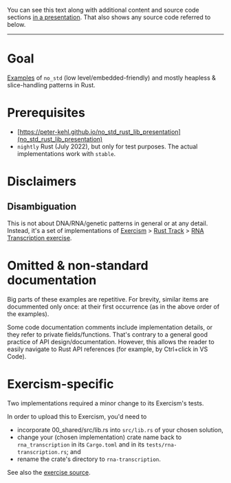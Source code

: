 <!-- The following comments hides this section from being shown by
     https://peter-kehl.github.io/no_std_rna_slice_patterns_presentation.
-->
<!-- .slide: data-visibility="hidden" -->
You can see this text along with additional content and source code sections [in a
presentation](../no_std_rna_slice_patterns_presentation). That also shows any source code referred
to below.
<!-- Any comments in source starting with "presentation-" are anchors/delimiters for the above presentation.
-->
---

# Goal
[Examples](https://github.com/peter-kehl/no_std_rna_slice_patterns) of `no_std` (low
level/embedded-friendly) and mostly heapless & slice-handling patterns in Rust.

# Prerequisites
- [https://peter-kehl.github.io/no_std_rust_lib_presentation](no_std_rust_lib_presentation)
- `nightly` Rust (July 2022), but only for test purposes. The actual implementations work with `stable`.

# Disclaimers
## Disambiguation
This is not about DNA/RNA/genetic patterns in general or at any detail. Instead, it's a set of
implementations of [Exercism](https://exercism.org) > [Rust Track](https://exercism.org/tracks/rust) > [RNA Transcription exercise](https://exercism.org/tracks/rust/exercises/rna-transcription).

# Omitted & non-standard documentation
Big parts of these examples are repetitive. For brevity, similar items are docummented only once: at
their first occurrence (as in the above order of the examples).

Some code documentation comments include implementation details, or they refer to private
fields/functions. That's contrary to a general good practice of API design/documentation. However,
this allows the reader to easily navigate to Rust API references (for example, by Ctrl+click in VS
Code).

# Exercism-specific
Two implementations required a minor change to its Exercism's tests.

In order to upload this to Exercism, you'd need to
- incorporate 00_shared/src/lib.rs into `src/lib.rs` of your chosen solution,
- change your (chosen implementation) crate name back to `rna_transcription` in its `Cargo.toml` and
  in its `tests/rna-transcription.rs`; and
- rename the crate's directory to `rna-transcription`.

See also the [exercise source](https://github.com/exercism/rust/tree/main/exercises/practice/rna-transcription).

